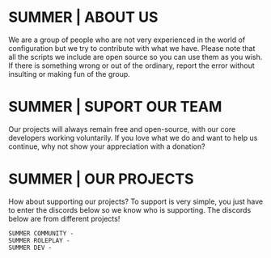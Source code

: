 # SUMMER | ABOUT US
We are a group of people who are not very experienced in the world of configuration but we try to contribute with what we have.
Please note that all the scripts we include are open source so you can use them as you wish.
If there is something wrong or out of the ordinary, report the error without insulting or making fun of the group.

# SUMMER | SUPORT OUR TEAM
Our projects will always remain free and open-source, with our core developers working voluntarily.
If you love what we do and want to help us continue, why not show your appreciation with a donation?

# SUMMER | OUR PROJECTS

How about supporting our projects? 
To support is very simple, you just have to enter the discords below so we know who is supporting. 
The discords below are from different projects!

    SUMMER COMMUNITY -    
    SUMMER ROLEPLAY - 
    SUMMER DEV -
